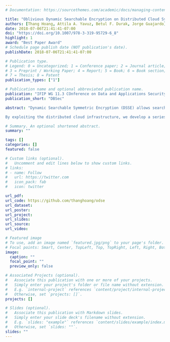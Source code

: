 ```yaml
---
# Documentation: https://sourcethemes.com/academic/docs/managing-content/

title: "Oblivious Dynamic Searchable Encryption on Distributed Cloud Systems"
authors: [Thang Hoang, Attila A. Yavuz, Betul F. Durak, Jorge Guajardo]
date: 2018-07-06T21:41:41-07:00
doi: "https://doi.org/10.1007/978-3-319-95729-6_8"
highlight: 1
award: "Best Paper Award"
# Schedule page publish date (NOT publication's date).
publishDate: 2018-07-06T21:41:41-07:00

# Publication type.
# Legend: 0 = Uncategorized; 1 = Conference paper; 2 = Journal article;
# 3 = Preprint / Working Paper; 4 = Report; 5 = Book; 6 = Book section;
# 7 = Thesis; 8 = Patent
publication_types: ["1"]

# Publication name and optional abbreviated publication name.
publication: "IFIP WG 11.3 COnference on Data and Applications Security and Privacy"
publication_short: "DBSec"

abstract: "Dynamic Searchable Symmetric Encryption (DSSE) allows search/update operations over encrypted data via an encrypted index. However, DSSE has been shown to be vulnerable to statistical inference attacks, which can extract a significant amount of information from access patterns on encrypted index and files. While generic Oblivious Random Access Machine (ORAM) can hide access patterns, it has been shown to be extremely costly to be directly used in DSSE setting.

By exploiting the distributed cloud infrastructure, we develop a series of Oblivious Distributed DSSE schemes called ODSE, which enable oblivious access on the encrypted index with a high security and improved efficiency over the use of generic ORAM. Specifically, ODSE schemes are 3× - 57× faster than applying the state-of-the-art generic ORAMs on encrypted dictionary index in real network settings. One of the proposed ODSE schemes offers desirable security guarantees such as information-theoretic security with robustness against malicious servers. These properties are achieved by exploiting some of the unique characteristics of searchable encryption and encrypted index, which permits us to harness the computation and communication efficiency of multi-server PIR and Write-Only ORAM simultaneously. We fully implemented   ODSE  and have conducted extensive experiments to assess the performance of our proposed schemes in a real cloud environment."

# Summary. An optional shortened abstract.
summary: ""

tags: []
categories: []
featured: false

# Custom links (optional).
#   Uncomment and edit lines below to show custom links.
# links:
# - name: Follow
#   url: https://twitter.com
#   icon_pack: fab
#   icon: twitter

url_pdf:
url_code: https://github.com/thanghoang/odse
url_dataset:
url_poster:
url_project:
url_slides:
url_source:
url_video:

# Featured image
# To use, add an image named `featured.jpg/png` to your page's folder. 
# Focal points: Smart, Center, TopLeft, Top, TopRight, Left, Right, BottomLeft, Bottom, BottomRight.
image:
  caption: ""
  focal_point: ""
  preview_only: false

# Associated Projects (optional).
#   Associate this publication with one or more of your projects.
#   Simply enter your project's folder or file name without extension.
#   E.g. `internal-project` references `content/project/internal-project/index.md`.
#   Otherwise, set `projects: []`.
projects: []

# Slides (optional).
#   Associate this publication with Markdown slides.
#   Simply enter your slide deck's filename without extension.
#   E.g. `slides: "example"` references `content/slides/example/index.md`.
#   Otherwise, set `slides: ""`.
slides: ""
---
```

